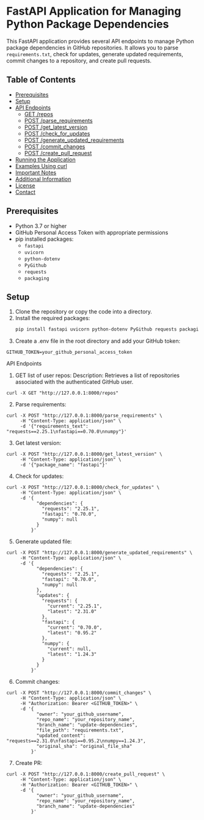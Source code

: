 # FastAPI Application for Managing Python Package Dependencies

This FastAPI application provides several API endpoints to manage Python package dependencies in GitHub repositories. It allows you to parse `requirements.txt`, check for updates, generate updated requirements, commit changes to a repository, and create pull requests.

## Table of Contents
- [Prerequisites](#prerequisites)
- [Setup](#setup)
- [API Endpoints](#api-endpoints)
  - [GET /repos](#get-repos)
  - [POST /parse_requirements](#post-parse_requirements)
  - [POST /get_latest_version](#post-get_latest_version)
  - [POST /check_for_updates](#post-check_for_updates)
  - [POST /generate_updated_requirements](#post-generate_updated_requirements)
  - [POST /commit_changes](#post-commit_changes)
  - [POST /create_pull_request](#post-create_pull_request)
- [Running the Application](#running-the-application)
- [Examples Using curl](#examples-using-curl)
- [Important Notes](#important-notes)
- [Additional Information](#additional-information)
- [License](#license)
- [Contact](#contact)

## Prerequisites
- Python 3.7 or higher
- GitHub Personal Access Token with appropriate permissions
- pip installed packages:
  - `fastapi`
  - `uvicorn`
  - `python-dotenv`
  - `PyGithub`
  - `requests`
  - `packaging`

## Setup
1. Clone the repository or copy the code into a directory.
2. Install the required packages:
   ```bash
   pip install fastapi uvicorn python-dotenv PyGithub requests packaging

3. Create a .env file in the root directory and add your GitHub token:
```
GITHUB_TOKEN=your_github_personal_access_token
```

API Endpoints
1. GET list of user repos:
Description: Retrieves a list of repositories associated with the authenticated GitHub user.
```
curl -X GET "http://127.0.0.1:8000/repos"
```

2. Parse requirements:
``` 
curl -X POST "http://127.0.0.1:8000/parse_requirements" \
     -H "Content-Type: application/json" \
     -d '{"requirements_text": "requests==2.25.1\nfastapi==0.70.0\nnumpy"}'
```

3. Get latest version:
```
curl -X POST "http://127.0.0.1:8000/get_latest_version" \
     -H "Content-Type: application/json" \
     -d '{"package_name": "fastapi"}'
```

4. Check for updates:
```
curl -X POST "http://127.0.0.1:8000/check_for_updates" \
     -H "Content-Type: application/json" \
     -d '{
           "dependencies": {
             "requests": "2.25.1",
             "fastapi": "0.70.0",
             "numpy": null
           }
         }'
```
5. Generate updated file:
```
curl -X POST "http://127.0.0.1:8000/generate_updated_requirements" \
     -H "Content-Type: application/json" \
     -d '{
           "dependencies": {
             "requests": "2.25.1",
             "fastapi": "0.70.0",
             "numpy": null
           },
           "updates": {
             "requests": {
               "current": "2.25.1",
               "latest": "2.31.0"
             },
             "fastapi": {
               "current": "0.70.0",
               "latest": "0.95.2"
             },
             "numpy": {
               "current": null,
               "latest": "1.24.3"
             }
           }
         }'
```
6. Commit changes:
```
curl -X POST "http://127.0.0.1:8000/commit_changes" \
     -H "Content-Type: application/json" \
     -H "Authorization: Bearer <GITHUB_TOKEN>" \
     -d '{
           "owner": "your_github_username",
           "repo_name": "your_repository_name",
           "branch_name": "update-dependencies",
           "file_path": "requirements.txt",
           "updated_content": "requests==2.31.0\nfastapi==0.95.2\nnumpy==1.24.3",
           "original_sha": "original_file_sha"
         }'
```

7. Create PR:
```
curl -X POST "http://127.0.0.1:8000/create_pull_request" \
     -H "Content-Type: application/json" \
     -H "Authorization: Bearer <GITHUB_TOKEN>" \
     -d '{
           "owner": "your_github_username",
           "repo_name": "your_repository_name",
           "branch_name": "update-dependencies"
         }'
```